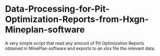 # Data-Processing-for-Pit-Optimization-Reports-from-Hxgn-Mineplan-software
A very simple script that read any amount of Pit Optimization Reports obtained in MinePlan software and exports to an xlsx file the relevant data.
